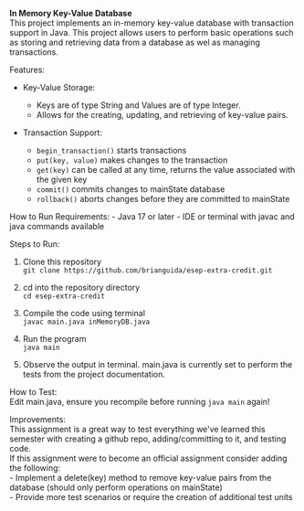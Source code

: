 **In Memory Key-Value Database**  
This project implements an in-memory key-value database with transaction support in Java. This project allows users to perform
basic operations such as storing and retrieving data from a database as wel as managing transactions.

Features:  
- Key-Value Storage:
    - Keys are of type String and Values are of type Integer.
    - Allows for the creating, updating, and retrieving of key-value pairs.

- Transaction Support:
    - `begin_transaction()` starts transactions
    - `put(key, value)` makes changes to the transaction
    - `get(key)` can be called at any time, returns the value associated with the given key
    - `commit()` commits changes to mainState database
    - `rollback()` aborts changes before they are committed to mainState

How to Run
Requirements:
    - Java 17 or later
    - IDE or terminal with javac and java commands available

Steps to Run:  
1. Clone this repository  
`git clone https://github.com/brianguida/esep-extra-credit.git`

2. cd into the repository directory  
`cd esep-extra-credit`

3. Compile the code using terminal  
`javac main.java inMemoryDB.java`

4. Run the program  
`java main`

5. Observe the output in terminal. main.java is currently set to perform the tests from the project documentation.

How to Test:  
Edit main.java, ensure you recompile before running `java main` again!

Improvements:  
This assignment is a great way to test everything we've learned this semester with creating a github repo, adding/committing to it, and testing code.  
If this assignment were to become an official assignment consider adding the following:  
    - Implement a delete(key) method to remove key-value pairs from the database (should only perform operations on mainState)  
    - Provide more test scenarios or require the creation of additional test units